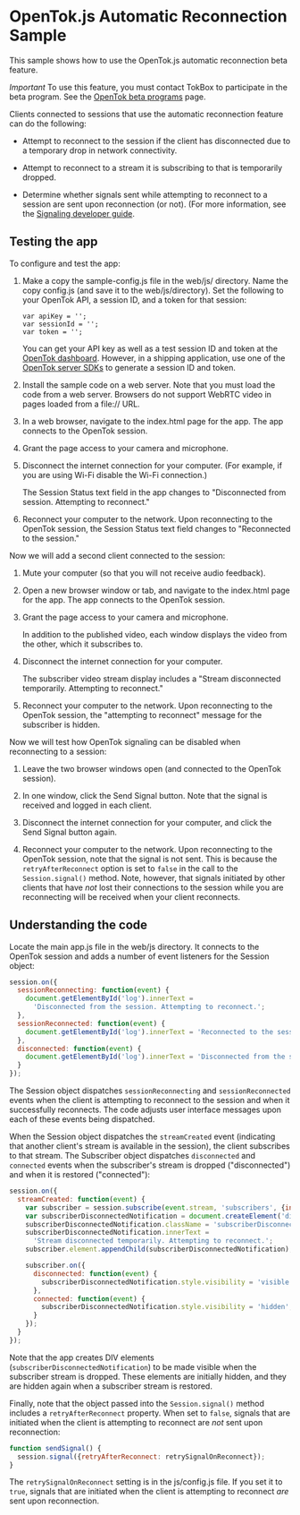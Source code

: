 OpenTok.js Automatic Reconnection Sample
========================================

This sample shows how to use the OpenTok.js automatic reconnection beta feature.

*Important* To use this feature, you must contact TokBox to participate in the beta program.
See the [OpenTok beta programs](https://tokbox.com/platform/beta-programs) page.

Clients connected to sessions that use the automatic reconnection feature can do the following:

* Attempt to reconnect to the session if the client has disconnected due to a temporary drop in
  network connectivity.

* Attempt to reconnect to a stream it is subscribing to that is temporarily dropped.

* Determine whether signals sent while attempting to reconnect to a session are sent upon
  reconnection (or not). (For more information, see the
  [Signaling developer guide](https://tokbox.com/developer/guides/signaling/js/).

## Testing the app

To configure and test the app:

1. Make a copy the sample-config.js file in the web/js/ directory. Name the copy config.js (and
   save it to the web/js/directory). Set the following to your OpenTok API, a session ID, and
   a token for that session:

   ```
   var apiKey = '';
   var sessionId = '';
   var token = '';
   ```

   You can get your API key as well as a test session ID and token at the
   [OpenTok dashboard](https://dashboard.tokbox.com/). However, in a shipping application, use
   one of the [OpenTok server SDKs](https://tokbox.com/developer/sdks/server/) to generate a
   session ID and token.

2. Install the sample code on a web server. Note that you must load the code from a web server.
   Browsers do not support WebRTC video in pages loaded from a file:// URL.

3. In a web browser, navigate to the index.html page for the app. The app connects to the
   OpenTok session.

4. Grant the page access to your camera and microphone.

5. Disconnect the internet connection for your computer. (For example, if you are using Wi-Fi
   disable the Wi-Fi connection.)

   The Session Status text field in the app changes to "Disconnected from session. Attempting to
   reconnect."

6. Reconnect your computer to the network. Upon reconnecting to the OpenTok session, the Session
   Status text field changes to "Reconnected to the session."

Now we will add a second client connected to the session:

1. Mute your computer (so that you will not receive audio feedback).

2. Open a new browser window or tab, and navigate to the index.html page for the app. The app
   connects to the OpenTok session.

3. Grant the page access to your camera and microphone.

   In addition to the published video, each window displays the video from the other, which it
   subscribes to.

4. Disconnect the internet connection for your computer.

   The subscriber video stream display includes a "Stream disconnected temporarily. Attempting to
   reconnect."

5. Reconnect your computer to the network. Upon reconnecting to the OpenTok session, the
   "attempting to reconnect" message for the subscriber is hidden.

Now we will test how OpenTok signaling can be disabled when reconnecting to a session:

1. Leave the two browser windows open (and connected to the OpenTok session).

2. In one window, click the Send Signal button. Note that the signal is received and logged in
   each client.

3. Disconnect the internet connection for your computer, and click the Send Signal button again.

4. Reconnect your computer to the network. Upon reconnecting to the OpenTok session, note that the
   signal is not sent. This is because the `retryAfterReconnect` option is set to `false` in the
   call to the `Session.signal()` method. Note, however, that signals initiated by other clients
   that have _not_ lost their connections to the session while you are reconnecting will be
   received when your client reconnects.

## Understanding the code

Locate the main app.js file in the web/js directory. It connects to the OpenTok session and adds
a number of event listeners for the Session object:

```javascript
session.on({
  sessionReconnecting: function(event) {
    document.getElementById('log').innerText =
      'Disconnected from the session. Attempting to reconnect.';
  },
  sessionReconnected: function(event) {
    document.getElementById('log').innerText = 'Reconnected to the session.';
  },
  disconnected: function(event) {
    document.getElementById('log').innerText = 'Disconnected from the session.';
  }
});
```

The Session object dispatches `sessionReconnecting` and `sessionReconnected` events when the
client is attempting to reconnect to the session and when it successfully reconnects. The code
adjusts user interface messages upon each of these events being dispatched.

When the Session object dispatches the `streamCreated` event (indicating that another client's
stream is available in the session), the client subscribes to that stream. The Subscriber object
dispatches `disconnected` and `connected` events when the subscriber's stream is dropped
("disconnected") and when it is restored ("connected"):

```javascript
session.on({
  streamCreated: function(event) {
    var subscriber = session.subscribe(event.stream, 'subscribers', {insertMode: 'append'});
    var subscriberDisconnectedNotification = document.createElement('div');
    subscriberDisconnectedNotification.className = 'subscriberDisconnectedNotification';
    subscriberDisconnectedNotification.innerText =
      'Stream disconnected temporarily. Attempting to reconnect.';
    subscriber.element.appendChild(subscriberDisconnectedNotification);

    subscriber.on({
      disconnected: function(event) {
        subscriberDisconnectedNotification.style.visibility = 'visible';
      },
      connected: function(event) {
        subscriberDisconnectedNotification.style.visibility = 'hidden';
      }
    });
  }
});
```

Note that the app creates DIV elements (`subscriberDisconnectedNotification`) to be made visible
when the subscriber stream is dropped. These elements are initially hidden, and they are hidden
again when a subscriber stream is restored.

Finally, note that the object passed into the `Session.signal()` method includes a
`retryAfterReconnect` property. When set to `false`, signals that are initiated when the client
is attempting to reconnect are _not_ sent upon reconnection:

```javascript
function sendSignal() {
  session.signal({retryAfterReconnect: retrySignalOnReconnect});
}
```

The `retrySignalOnReconnect` setting is in the js/config.js file. If you set it to `true`,
signals that are initiated when the client is attempting to reconnect _are_ sent upon reconnection.
